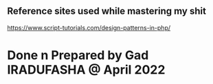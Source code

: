 ## Reference sites used while mastering my shit

https://www.script-tutorials.com/design-patterns-in-php/


# Done n Prepared by Gad IRADUFASHA @ April 2022

